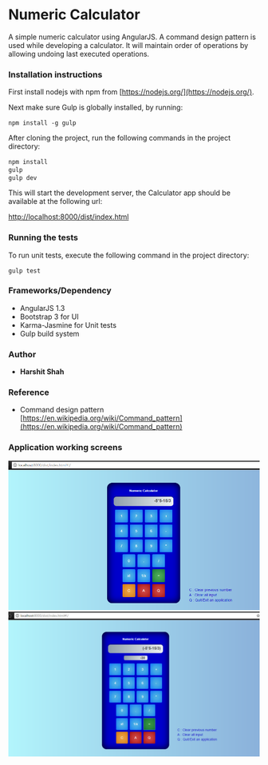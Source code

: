 # Numeric Calculator

A simple numeric calculator using AngularJS. A command design pattern is used while developing a calculator. It will maintain order of operations by allowing undoing last executed operations.

### Installation instructions

First install nodejs with npm from [https://nodejs.org/](https://nodejs.org/).

Next make sure Gulp is globally installed, by running:

    npm install -g gulp

After cloning the project, run the following commands in the project directory:

    npm install
    gulp
    gulp dev
    
This will start the development server, the Calculator app should be available at the following url:

[http://localhost:8000/dist/index.html](http://localhost:8000/dist/index.html)

### Running the tests

To run unit tests, execute the following command in the project directory:

    gulp test
    
### Frameworks/Dependency
* AngularJS 1.3
* Bootstrap 3 for UI
* Karma-Jasmine for Unit tests
* Gulp build system

### Author

* **Harshit Shah**

### Reference
* Command design pattern [https://en.wikipedia.org/wiki/Command_pattern](https://en.wikipedia.org/wiki/Command_pattern)

### Application working screens
![1](https://github.com/harshitshah436/numeric-calculator/blob/master/working_screenshots/app1.png)
![2](https://github.com/harshitshah436/numeric-calculator/blob/master/working_screenshots/app2.png)
